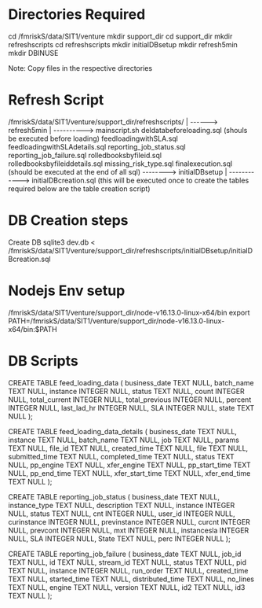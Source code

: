 Directories Required
======================

cd /fmriskS/data/SIT1/venture
mkdir support_dir
cd support_dir
mkdir refreshscripts
cd refreshscripts
mkdir initialDBsetup
mkdir refresh5min
mkdir DBINUSE

Note: Copy files in the respective directories 


Refresh Script
================

/fmriskS/data/SIT1/venture/support_dir/refreshscripts/
 |
 ------> refresh5min
            |
            ---------->
                        mainscript.sh
                        deldatabeforeloading.sql (shouls be executed before loading)
                        feedloadingwithSLA.sql
                        feedloadingwithSLAdetails.sql
                        reporting_job_status.sql
                        reporting_job_failure.sql
                        rolledbooksbyfileid.sql
                        rolledbooksbyfileiddetails.sql
                        missing_risk_type.sql
                        finalexecution.sql (should be executed at the end of all sql)
--------> initialDBsetup
            |
            ------------>
                        initialDBcreation.sql (this will be executed once to create the tables required below are the table creation script)

DB Creation steps
===================

Create DB
sqlite3 dev.db < /fmriskS/data/SIT1/venture/support_dir/refreshscripts/initialDBsetup/initialDBcreation.sql

Nodejs Env setup
=================
/fmriskS/data/SIT1/venture/support_dir/node-v16.13.0-linux-x64/bin
export PATH=/fmriskS/data/SIT1/venture/support_dir/node-v16.13.0-linux-x64/bin:$PATH

DB Scripts
==============


CREATE TABLE feed_loading_data (
	business_date TEXT NULL,
	batch_name TEXT NULL,
	instance INTEGER NULL,
	status TEXT NULL,
	count INTEGER NULL,
	total_current  INTEGER NULL,
	total_previous INTEGER NULL,
	percent INTEGER NULL,
	last_lad_hr  INTEGER NULL,
	SLA  INTEGER NULL,
	state TEXT NULL
);

CREATE TABLE feed_loading_data_details (
business_date TEXT NULL,
instance TEXT NULL,
batch_name TEXT NULL,
job TEXT NULL,
params TEXT NULL,
file_id TEXT NULL,
created_time TEXT NULL,
file TEXT NULL,
submitted_time TEXT NULL,
completed_time TEXT NULL,
status TEXT NULL,
pp_engine TEXT NULL,
xfer_engine TEXT NULL,
pp_start_time TEXT NULL,
pp_end_time TEXT NULL,
xfer_start_time TEXT NULL,
xfer_end_time TEXT NULL
);

CREATE TABLE reporting_job_status (
business_date TEXT NULL,
instance_type TEXT NULL,
description TEXT NULL,
instance INTEGER NULL,
status TEXT NULL,
cnt INTEGER NULL,
user_id INTEGER NULL,
curinstance INTEGER NULL,
previnstance INTEGER NULL,
curcnt INTEGER NULL,
prevcont INTEGER NULL,
mxt INTEGER NULL,
instancesla INTEGER NULL,
SLA INTEGER NULL,
State TEXT NULL,
perc INTEGER NULL
);

CREATE TABLE reporting_job_failure (
business_date TEXT NULL,
job_id TEXT NULL,
id TEXT NULL,
stream_id TEXT NULL,
status TEXT NULL,
pid TEXT NULL,
instance INTEGER NULL,
run_order TEXT NULL,
created_time TEXT NULL,
started_time TEXT NULL,
distributed_time TEXT NULL,
no_lines TEXT NULL,
engine TEXT NULL,
version TEXT NULL,
id2 TEXT NULL,
id3 TEXT NULL
);

